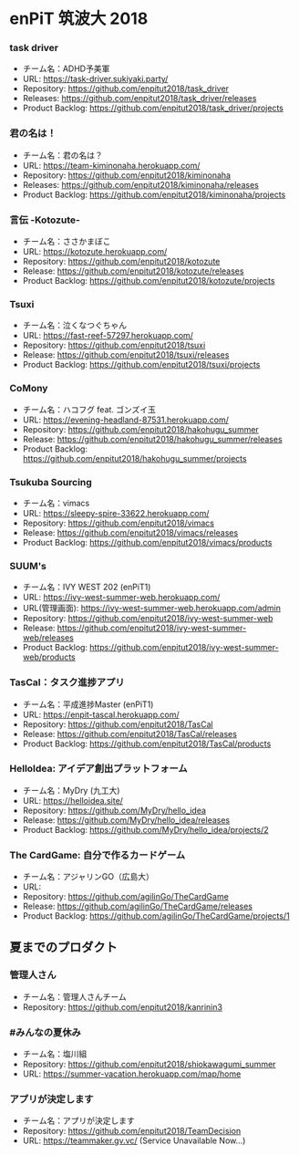 # enPiT 筑波大 2018 

### task driver
* チーム名：ADHD予美軍
* URL: https://task-driver.sukiyaki.party/
* Repository: https://github.com/enpitut2018/task_driver
* Releases: https://github.com/enpitut2018/task_driver/releases
* Product Backlog: https://github.com/enpitut2018/task_driver/projects

### 君の名は！
* チーム名：君の名は？
* URL: https://team-kiminonaha.herokuapp.com/
* Repository: https://github.com/enpitut2018/kiminonaha
* Releases: https://github.com/enpitut2018/kiminonaha/releases
* Product Backlog: https://github.com/enpitut2018/kiminonaha/projects

### 言伝 -Kotozute-
* チーム名：ささかまぼこ
* URL: https://kotozute.herokuapp.com/
* Repository: https://github.com/enpitut2018/kotozute
* Release: https://github.com/enpitut2018/kotozute/releases
* Product Backlog: https://github.com/enpitut2018/kotozute/projects

### Tsuxi
* チーム名：泣くなつぐちゃん
* URL: https://fast-reef-57297.herokuapp.com/
* Repository: https://github.com/enpitut2018/tsuxi
* Release: https://github.com/enpitut2018/tsuxi/releases
* Product Backlog: https://github.com/enpitut2018/tsuxi/projects

### CoMony
* チーム名：ハコフグ feat. ゴンズイ玉
* URL: https://evening-headland-87531.herokuapp.com/
* Repository: https://github.com/enpitut2018/hakohugu_summer
* Release: https://github.com/enpitut2018/hakohugu_summer/releases
* Product Backlog: https://github.com/enpitut2018/hakohugu_summer/projects

### Tsukuba Sourcing
* チーム名：vimacs
* URL: https://sleepy-spire-33622.herokuapp.com/
* Repository: https://github.com/enpitut2018/vimacs
* Release: https://github.com/enpitut2018/vimacs/releases
* Product Backlog: https://github.com/enpitut2018/vimacs/products

### SUUM's
* チーム名：IVY WEST 202 (enPiT1)
* URL: https://ivy-west-summer-web.herokuapp.com/
* URL(管理画面): https://ivy-west-summer-web.herokuapp.com/admin
* Repository: https://github.com/enpitut2018/ivy-west-summer-web
* Release: https://github.com/enpitut2018/ivy-west-summer-web/releases
* Product Backlog: https://github.com/enpitut2018/ivy-west-summer-web/products
 

### TasCal：タスク進捗アプリ
* チーム名：平成進捗Master (enPiT1)
* URL: https://enpit-tascal.herokuapp.com/
* Repository: https://github.com/enpitut2018/TasCal
* Release: https://github.com/enpitut2018/TasCal/releases
* Product Backlog: https://github.com/enpitut2018/TasCal/products

### HelloIdea: アイデア創出プラットフォーム
* チーム名：MyDry (九工大)
* URL: https://helloidea.site/
* Repository: https://github.com/MyDry/hello_idea
* Release: https://github.com/MyDry/hello_idea/releases
* Product Backlog: https://github.com/MyDry/hello_idea/projects/2

### The CardGame: 自分で作るカードゲーム
* チーム名：アジャリンGO（広島大）
* URL: 
* Repository: https://github.com/agilinGo/TheCardGame
* Release: https://github.com/agilinGo/TheCardGame/releases
* Product Backlog: https://github.com/agilinGo/TheCardGame/projects/1


## 夏までのプロダクト
### 管理人さん
 * チーム名：管理人さんチーム
 * Repository: https://github.com/enpitut2018/kanrinin3

### #みんなの夏休み
 * チーム名：塩川組
 * Repository: https://github.com/enpitut2018/shiokawagumi_summer
 * URL: https://summer-vacation.herokuapp.com/map/home

### アプリが決定します
 * チーム名：アプリが決定します
 * Repository: https://github.com/enpitut2018/TeamDecision
 * URL: https://teammaker.gv.vc/ (Service Unavailable Now...)
